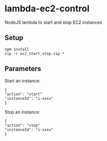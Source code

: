 # lambda-ec2-control
NodeJS lambda to start and stop EC2 instances

## Setup
```
npm install
zip -r ec2_start_stop.zip *
```

## Parameters

Start an instance:
```
{
"action": "start"
"instanceId": "i-xxxx"
}
```

Stop an instance:
```
{
"action": "stop"
"instanceId": "i-xxxx"
}
```

